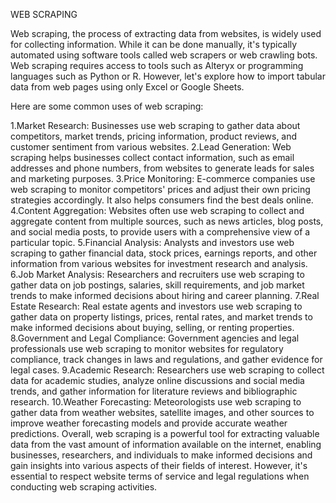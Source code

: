 WEB SCRAPING


Web scraping, the process of extracting data from websites, is widely used for collecting information. While it can be done manually, it's typically automated using software tools called web scrapers or web crawling bots. Web scraping requires access to tools such as Alteryx or programming languages such as Python or R. However, let's explore how to import tabular data from web pages using only Excel or Google Sheets.

Here are some common uses of web scraping:

1.Market Research: Businesses use web scraping to gather data about competitors, market trends, pricing information, product reviews, and customer sentiment from various websites.
2.Lead Generation: Web scraping helps businesses collect contact information, such as email addresses and phone numbers, from websites to generate leads for sales and marketing purposes.
3.Price Monitoring: E-commerce companies use web scraping to monitor competitors' prices and adjust their own pricing strategies accordingly. It also helps consumers find the best deals online.
4.Content Aggregation: Websites often use web scraping to collect and aggregate content from multiple sources, such as news articles, blog posts, and social media posts, to provide users with a comprehensive view of a particular topic.
5.Financial Analysis: Analysts and investors use web scraping to gather financial data, stock prices, earnings reports, and other information from various websites for investment research and analysis.
6.Job Market Analysis: Researchers and recruiters use web scraping to gather data on job postings, salaries, skill requirements, and job market trends to make informed decisions about hiring and career planning.
7.Real Estate Research: Real estate agents and investors use web scraping to gather data on property listings, prices, rental rates, and market trends to make informed decisions about buying, selling, or renting properties.
8.Government and Legal Compliance: Government agencies and legal professionals use web scraping to monitor websites for regulatory compliance, track changes in laws and regulations, and gather evidence for legal cases.
9.Academic Research: Researchers use web scraping to collect data for academic studies, analyze online discussions and social media trends, and gather information for literature reviews and bibliographic research.
10.Weather Forecasting: Meteorologists use web scraping to gather data from weather websites, satellite images, and other sources to improve weather forecasting models and provide accurate weather predictions.
Overall, web scraping is a powerful tool for extracting valuable data from the vast amount of information available on the internet, enabling businesses, researchers, and individuals to make informed decisions and gain insights into various aspects of their fields of interest. However, it's essential to respect website terms of service and legal regulations when conducting web scraping activities.